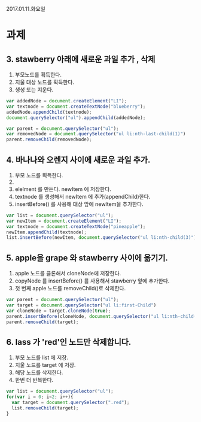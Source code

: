 2017.01.11.화요일
# 과제

## 3. stawberry 아래에 새로운 과일 추가 , 삭제

1. 부모노드를 획득한다.
2. 지울 대상 노드를 획득한다.
3. 생성 또는 지운다.

```javascript
var addedNode = document.createElement("LI");
var textnode = document.createTextNode("blueberry");
addedNode.appendChild(textnode);
document.querySelector("ul").appendChild(addedNode);

var parent = document.querySelector("ul");
var removedNode = document.querySelector("ul li:nth-last-child(1)")
parent.removeChild(removedNode);
```

## 4. 바나나와 오렌지 사이에 새로운 과일 추가.

1. 부모 노드를 획득한다.
2. <li> elelment 를 만든다. newItem 에 저장한다.
3. textnode 를 생성해서 newItem 에 추가(appendChild)한다.
4. insertBefore() 를 사용해 대상 앞에 newItem을 추가한다.

```javascript
var list = document.querySelector("ul");
var newItem = document.createElement("LI");
var textnode = document.createTextNode("pineapple");
newItem.appendChild(textnode);
list.insertBefore(newItem, document.querySelector("ul li:nth-child(3)"))
```

## 5. apple을 grape 와 stawberry 사이에 옮기기.
1. apple 노드를 클론해서 cloneNode에 저장한다.
2. copyNode 를 insertBefore() 를 사용해서 stawberry 앞에 추가한다.
3. 첫 번째 apple 노드를 removeChild()로 삭제한다.

```javascript
var parent = document.querySelector("ul");
var target = document.querySelector("ul li:first-Child")
var cloneNode = target.cloneNode(true);
parent.insertBefore(cloneNode, document.querySelector("ul li:nth-child(5)"));
parent.removeChild(target);
```

## 6. lass 가 'red'인 노드만 삭제합니다.
1. 부모 노드를 list 에 저장.
2. 지울 노드를 target 에 저장.
3. 해당 노드를 삭제한다.
4. 한번 더 반복한다.

```javascript
var list = document.querySelector("ul");
for(var i = 0; i<2; i++){
  var target = document.querySelector(".red");
  list.removeChild(target);
}
```
